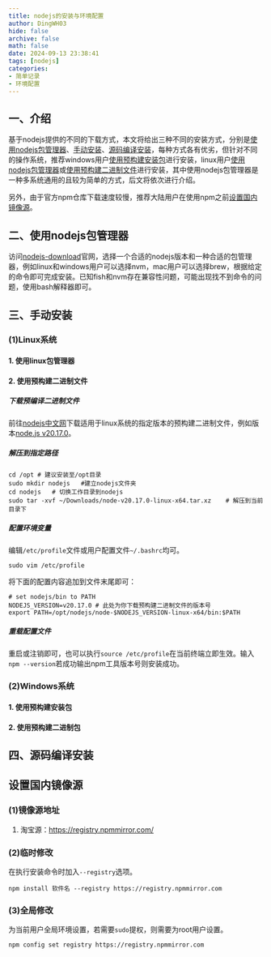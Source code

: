 ```yaml
---
title: nodejs的安装与环境配置
author: DingWH03
hide: false
archive: false
math: false
date: 2024-09-13 23:38:41
tags: [nodejs]
categories: 
- 简单记录
- 环境配置
---
```

## 一、介绍

基于nodejs提供的不同的下载方式，本文将给出三种不同的安装方式，分别是[使用nodejs包管理器](#二使用nodejs包管理器)、[手动安装](#三手动安装)、[源码编译安装](#四源码编译安装)，每种方式各有优劣，但针对不同的操作系统，推荐windows用户[使用预构建安装包](#1-使用预构建安装包)进行安装，linux用户[使用nodejs包管理器](#二使用nodejs包管理器)或[使用预构建二进制文件](#2-使用预构建二进制文件)进行安装，其中使用nodejs包管理器是一种多系统通用的且较为简单的方式，后文将依次进行介绍。

另外，由于官方npm仓库下载速度较慢，推荐大陆用户在使用npm之前[设置国内镜像源](#设置国内镜像源)。

## 二、使用nodejs包管理器

访问[nodejs-download](https://nodejs.org/en/download/package-manager)官网，选择一个合适的nodejs版本和一种合适的包管理器，例如linux和windows用户可以选择nvm，mac用户可以选择brew，根据给定的命令即可完成安装。已知fish和nvm存在兼容性问题，可能出现找不到命令的问题，使用bash解释器即可。

## 三、手动安装

### (1)Linux系统

#### 1. 使用linux包管理器

#### 2. 使用预构建二进制文件

##### 下载预编译二进制文件

前往[nodejs中文网](https://nodejs.cn/en/download/prebuilt-binaries)下载适用于linux系统的指定版本的预构建二进制文件，例如版本[node.js v20.17.0](https://npmmirror.com/mirrors/node/v20.17.0/node-v20.17.0-linux-x64.tar.xz)。

##### 解压到指定路径

```shell
cd /opt # 建议安装至/opt目录
sudo mkdir nodejs   #建立nodejs文件夹
cd nodejs   # 切换工作目录到nodejs
sudo tar -xvf ~/Downloads/node-v20.17.0-linux-x64.tar.xz    # 解压到当前目录下
```

##### 配置环境变量

编辑`/etc/profile`文件或用户配置文件`~/.bashrc`均可。

```shell
sudo vim /etc/profile
```

将下面的配置内容追加到文件末尾即可：

```shell
# set nodejs/bin to PATH
NODEJS_VERSION=v20.17.0 # 此处为你下载预构建二进制文件的版本号
export PATH=/opt/nodejs/node-$NODEJS_VERSION-linux-x64/bin:$PATH
```

##### 重载配置文件

重启或注销即可，也可以执行`source /etc/profile`在当前终端立即生效。输入`npm --version`若成功输出npm工具版本号则安装成功。

### (2)Windows系统

#### 1. 使用预构建安装包

#### 2. 使用预构建二进制包

## 四、源码编译安装

## 设置国内镜像源

### (1)镜像源地址

1. 淘宝源：https://registry.npmmirror.com/

### (2)临时修改

在执行安装命令时加入`--registry`选项。

```shell
npm install 软件名 --registry https://registry.npmmirror.com
```

### (3)全局修改

为当前用户全局环境设置，若需要`sudo`提权，则需要为root用户设置。

```shell
npm config set registry https://registry.npmmirror.com
```
